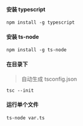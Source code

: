 
#### 安装 typescript
```
npm install -g typescript
```

#### 安装 ts-node 
```
npm install -g ts-node
```

#### 在目录下
> 自动生成 tsconfig.json
```
tsc --init
```

#### 运行单个文件
```
ts-node var.ts
```
